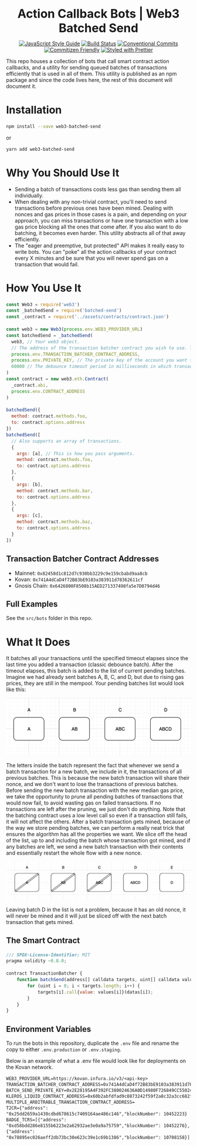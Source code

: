 <p align="center">
  <b style="font-size: 32px;">Action Callback Bots | Web3 Batched Send</b>
</p>

<p align="center">
  <a href="https://standardjs.com"><img src="https://img.shields.io/badge/code_style-standard-brightgreen.svg" alt="JavaScript Style Guide"></a>
  <a href="https://travis-ci.org/kleros/action-callback-bots"><img src="https://travis-ci.org/kleros/action-callback-bots.svg?branch=master" alt="Build Status"></a>
  <a href="https://conventionalcommits.org"><img src="https://img.shields.io/badge/Conventional%20Commits-1.0.0-yellow.svg" alt="Conventional Commits"></a>
  <a href="http://commitizen.github.io/cz-cli/"><img src="https://img.shields.io/badge/commitizen-friendly-brightgreen.svg" alt="Commitizen Friendly"></a>
  <a href="https://github.com/prettier/prettier"><img src="https://img.shields.io/badge/styled_with-prettier-ff69b4.svg" alt="Styled with Prettier"></a>
</p>

This repo houses a collection of bots that call smart contract action callbacks, and a utility for sending queued batches of transactions efficiently that is used in all of them. This utility is published as an npm package and since the code lives here, the rest of this document will document it.

# Installation

```sh
npm install --save web3-batched-send
```

or

```sh
yarn add web3-batched-send
```

# Why You Should Use It

- Sending a batch of transactions costs less gas than sending them all individually.
- When dealing with any non-trivial contract, you'll need to send transactions before previous ones have been mined. Dealing with nonces and gas prices in those cases is a pain, and depending on your approach, you can miss transactions or have one transaction with a low gas price blocking all the ones that come after. If you also want to do batching, it becomes even harder. This utility abstracts all of that away efficiently.
- The "eager and preemptive, but protected" API makes it really easy to write bots. You can "poke" all the action callbacks of your contract every X minutes and be sure that you will never spend gas on a transaction that would fail.

# How You Use It

```js
const Web3 = require('web3')
const _batchedSend = require('batched-send')
const _contract = require('../assets/contracts/contract.json')

const web3 = new Web3(process.env.WEB3_PROVIDER_URL)
const batchedSend = _batchedSend(
  web3, // Your web3 object.
  // The address of the transaction batcher contract you wish to use. The addresses for the different networks are listed below. If the one you need is missing, feel free to deploy it yourself and make a PR to save the address here for others to use.
  process.env.TRANSACTION_BATCHER_CONTRACT_ADDRESS,
  process.env.PRIVATE_KEY, // The private key of the account you want to send transactions from.
  60000 // The debounce timeout period in milliseconds in which transactions are batched.
)
const contract = new web3.eth.Contract(
  _contract.abi,
  process.env.CONTRACT_ADDRESS
)

batchedSend({
  method: contract.methods.foo,
  to: contract.options.address
})
batchedSend([
  // Also supports an array of transactions.
  {
    args: [a], // This is how you pass arguments.
    method: contract.methods.foo,
    to: contract.options.address
  },
  {
    args: [b],
    method: contract.methods.bar,
    to: contract.options.address
  },
  {
    args: [c],
    method: contract.methods.baz,
    to: contract.options.address
  }
])
```

## Transaction Batcher Contract Addresses

- Mainnet: `0x82458d1c812d7c930bb3229c9e159cbabd9aa8cb`
- Kovan: `0x741A4dCaD4f72B83bE9103a383911d78362611cf`
- Gnosis Chain: `0x6426800F8508b15AED271337498fa5e7D0794d46`
## Full Examples

See the `src/bots` folder in this repo.

# What It Does

It batches all your transactions until the specified timeout elapses since the last time you added a transaction (classic debounce batch). After the timeout elapses, this batch is added to the list of current pending batches. Imagine we had already sent batches A, B, C, and D, but due to rising gas prices, they are still in the mempool. Your pending batches list would look like this:

![Pending Batches 1](./assets/pending-batches-1.png)

The letters inside the batch represent the fact that whenever we send a batch transaction for a new batch, we include in it, the transactions of all previous batches. This is because the new batch transaction will share their nonce, and we don't want to lose the transactions of previous batches. Before sending the new batch transaction with the new median gas price, we take the opportunity to prune all pending batches of transactions that would now fail, to avoid wasting gas on failed transactions. If no transactions are left after the pruning, we just don't do anything. Note that the batching contract uses a low level call so even if a transaction still fails, it will not affect the others. After a batch transaction gets mined, because of the way we store pending batches, we can perform a really neat trick that ensures the algorithm has all the properties we want. We slice off the head of the list, up to and including the batch whose transaction got mined, and if any batches are left, we send a new batch transaction with their contents and essentially restart the whole flow with a new nonce.

![Pending Batches 2](./assets/pending-batches-2.png)

Leaving batch D in the list is not a problem, because it has an old nonce, it will never be mined and it will just be sliced off with the next batch transaction that gets mined.

## The Smart Contract

```js
/// SPDX-License-Identifier: MIT
pragma solidity ~0.8.0;

contract TransactionBatcher {
    function batchSend(address[] calldata targets, uint[] calldata values, bytes[] calldata datas) public payable {
        for (uint i = 0; i < targets.length; i++) {
            targets[i].call{value: values[i]}(datas[i]);
        }
    }
}
```

## Environment Variables

To run the bots in this repository, duplicate the `.env` file and rename the copy to either `.env.production` or `.env.staging`.

Below is an example of what a .env file would look like for deployments on the Kovan network.

```
WEB3_PROVIDER_URL=https://kovan.infura.io/v3/<api-key>
TRANSACTION_BATCHER_CONTRACT_ADDRESS=0x741A4dCaD4f72B83bE9103a383911d78362611cf
BATCH_SEND_PRIVATE_KEY=0x2E28195A4F392FC380024636A0D14980F726849CC55024A01BF842D16605CFEB
KLEROS_LIQUID_CONTRACT_ADDRESS=0x60b2abfdfad9c0873242f59f2a8c32a3cc682f80
MULTIPLE_ARBITRABLE_TRANSACTION_CONTRACT_ADDRESS=
T2CR={"address": "0x25dd2659a1430cdbd678615c7409164ae486c146","blockNumber": 10452223}
BADGE_TCRS=[{"address": "0xd58bdd286e8155b6223e2a62932ae3e0a9a75759","blockNumber": 10452276},{"address": "0x78895ec026aeff2db73bc30e623c39e1c69b1386","blockNumber": 10708158}]
```
